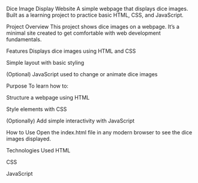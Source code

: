 Dice Image Display Website
A simple webpage that displays dice images. Built as a learning project to practice basic HTML, CSS, and JavaScript.

Project Overview
This project shows dice images on a webpage. It’s a minimal site created to get comfortable with web development fundamentals.

Features
Displays dice images using HTML and CSS

Simple layout with basic styling

(Optional) JavaScript used to change or animate dice images

Purpose
To learn how to:

Structure a webpage using HTML

Style elements with CSS

(Optionally) Add simple interactivity with JavaScript

How to Use
Open the index.html file in any modern browser to see the dice images displayed.

Technologies Used
HTML

CSS

JavaScript

